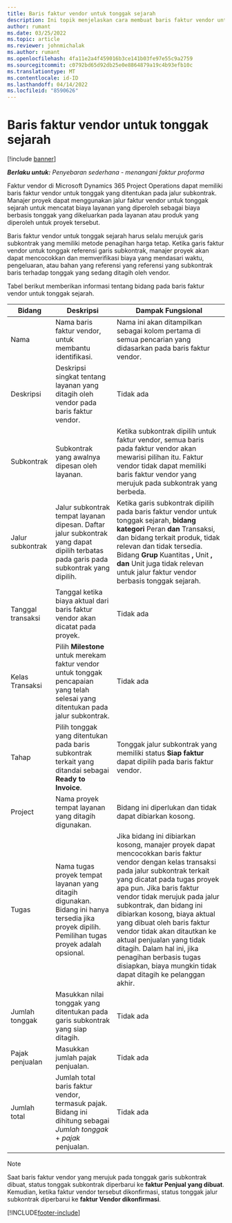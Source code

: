 ```yaml
---
title: Baris faktur vendor untuk tonggak sejarah
description: Ini topik menjelaskan cara membuat baris faktur vendor untuk tonggak pada subkontrak.
author: rumant
ms.date: 03/25/2022
ms.topic: article
ms.reviewer: johnmichalak
ms.author: rumant
ms.openlocfilehash: 4fa11e2a4f459016b3ce141b03fe97e55c9a2759
ms.sourcegitcommit: c0792bd65d92db25e0e8864879a19c4b93efb10c
ms.translationtype: MT
ms.contentlocale: id-ID
ms.lasthandoff: 04/14/2022
ms.locfileid: "8590626"
---
```

# <a name="vendor-invoice-lines-for-milestones"></a>Baris faktur vendor untuk tonggak sejarah

[!include [banner](../../includes/dataverse-preview.md)]

_**Berlaku untuk:** Penyebaran sederhana - menangani faktur proforma_

Faktur vendor di Microsoft Dynamics 365 Project Operations dapat memiliki baris faktur vendor untuk tonggak yang ditentukan pada jalur subkontrak. Manajer proyek dapat menggunakan jalur faktur vendor untuk tonggak sejarah untuk mencatat biaya layanan yang diperoleh sebagai biaya berbasis tonggak yang dikeluarkan pada layanan atau produk yang diperoleh untuk proyek tersebut.

Baris faktur vendor untuk tonggak sejarah harus selalu merujuk garis subkontrak yang memiliki metode penagihan harga tetap. Ketika garis faktur vendor untuk tonggak referensi garis subkontrak, manajer proyek akan dapat mencocokkan dan memverifikasi biaya yang mendasari waktu, pengeluaran, atau bahan yang referensi yang referensi yang subkontrak baris terhadap tonggak yang sedang ditagih oleh vendor.

Tabel berikut memberikan informasi tentang bidang pada baris faktur vendor untuk tonggak sejarah.

| Bidang | Deskripsi | Dampak Fungsional |
| --- | --- | --- |
| Nama | Nama baris faktur vendor, untuk membantu identifikasi. | Nama ini akan ditampilkan sebagai kolom pertama di semua pencarian yang didasarkan pada baris faktur vendor. |
| Deskripsi | Deskripsi singkat tentang layanan yang ditagih oleh vendor pada baris faktur vendor. | Tidak ada |
| Subkontrak | Subkontrak yang awalnya dipesan oleh layanan. | Ketika subkontrak dipilih untuk faktur vendor, semua baris pada faktur vendor akan mewarisi pilihan itu. Faktur vendor tidak dapat memiliki baris faktur vendor yang merujuk pada subkontrak yang berbeda. |
| Jalur subkontrak | Jalur subkontrak tempat layanan dipesan. Daftar jalur subkontrak yang dapat dipilih terbatas pada garis pada subkontrak yang dipilih. | Ketika garis subkontrak dipilih pada baris faktur vendor untuk tonggak sejarah, **bidang kategori** Peran **dan** Transaksi, dan bidang terkait produk, tidak relevan dan tidak tersedia. Bidang **Grup** Kuantitas **,** Unit **, dan** Unit juga tidak relevan untuk jalur faktur vendor berbasis tonggak sejarah. |
| Tanggal transaksi | Tanggal ketika biaya aktual dari baris faktur vendor akan dicatat pada proyek. | Tidak ada |
| Kelas Transaksi | Pilih **Milestone** untuk merekam faktur vendor untuk tonggak pencapaian yang telah selesai yang ditentukan pada jalur subkontrak. | Tidak ada |
| Tahap | Pilih tonggak yang ditentukan pada baris subkontrak terkait yang ditandai sebagai **Ready to Invoice**. | Tonggak jalur subkontrak yang memiliki status **Siap faktur** dapat dipilih pada baris faktur vendor. |
| Project | Nama proyek tempat layanan yang ditagih digunakan. | Bidang ini diperlukan dan tidak dapat dibiarkan kosong. |
| Tugas | Nama tugas proyek tempat layanan yang ditagih digunakan. Bidang ini hanya tersedia jika proyek dipilih. Pemilihan tugas proyek adalah opsional. | Jika bidang ini dibiarkan kosong, manajer proyek dapat mencocokkan baris faktur vendor dengan kelas transaksi pada jalur subkontrak terkait yang dicatat pada tugas proyek apa pun. Jika baris faktur vendor tidak merujuk pada jalur subkontrak, dan bidang ini dibiarkan kosong, biaya aktual yang dibuat oleh baris faktur vendor tidak akan ditautkan ke aktual penjualan yang tidak ditagih. Dalam hal ini, jika penagihan berbasis tugas disiapkan, biaya mungkin tidak dapat ditagih ke pelanggan akhir. |
| Jumlah tonggak | Masukkan nilai tonggak yang ditentukan pada garis subkontrak yang siap ditagih. | Tidak ada |
| Pajak penjualan | Masukkan jumlah pajak penjualan. | Tidak ada |
| Jumlah total | Jumlah total baris faktur vendor, termasuk pajak. Bidang ini dihitung sebagai *Jumlah tonggak* + *pajak* penjualan. | Tidak ada |

> [!NOTE]
> Saat baris faktur vendor yang merujuk pada tonggak garis subkontrak dibuat, status tonggak subkontrak diperbarui ke **faktur Penjual yang dibuat**. Kemudian, ketika faktur vendor tersebut dikonfirmasi, status tonggak jalur subkontrak diperbarui ke **faktur Vendor dikonfirmasi**.

[!INCLUDE[footer-include](../../includes/footer-banner.md)]
